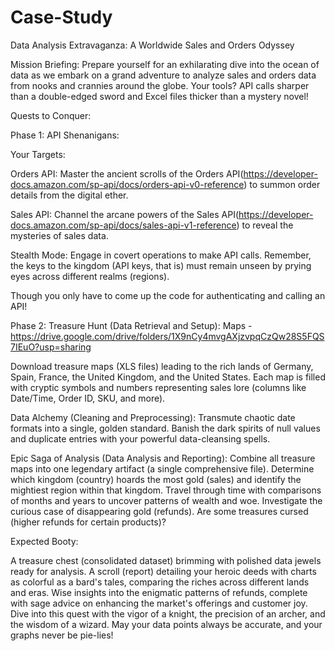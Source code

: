 # Case-Study
Data Analysis Extravaganza: A Worldwide Sales and Orders Odyssey

Mission Briefing:
Prepare yourself for an exhilarating dive into the ocean of data as we embark on a grand adventure to analyze sales and orders data from nooks and crannies around the globe. Your tools? API calls sharper than a double-edged sword and Excel files thicker than a mystery novel!

Quests to Conquer:

Phase 1:
API Shenanigans:

Your Targets:

Orders API: Master the ancient scrolls of the Orders API(https://developer-docs.amazon.com/sp-api/docs/orders-api-v0-reference) to summon order details from the digital ether.

Sales API: Channel the arcane powers of the Sales API(https://developer-docs.amazon.com/sp-api/docs/sales-api-v1-reference)  to reveal the mysteries of sales data.

Stealth Mode: Engage in covert operations to make API calls. Remember, the keys to the kingdom (API keys, that is) must remain unseen by prying eyes across different realms (regions).

Though you only have to come up the code for authenticating and calling an API!

Phase 2:
Treasure Hunt (Data Retrieval and Setup):
Maps - https://drive.google.com/drive/folders/1X9nCy4mvgAXjzvpqCzQw28S5FQS7IEuO?usp=sharing

Download treasure maps (XLS files) leading to the rich lands of Germany, Spain, France, the United Kingdom, and the United States.
Each map is filled with cryptic symbols and numbers representing sales lore (columns like Date/Time, Order ID, SKU, and more).

Data Alchemy (Cleaning and Preprocessing):
Transmute chaotic date formats into a single, golden standard.
Banish the dark spirits of null values and duplicate entries with your powerful data-cleansing spells.

Epic Saga of Analysis (Data Analysis and Reporting):
Combine all treasure maps into one legendary artifact (a single comprehensive file).
Determine which kingdom (country) hoards the most gold (sales) and identify the mightiest region within that kingdom.
Travel through time with comparisons of months and years to uncover patterns of wealth and woe.
Investigate the curious case of disappearing gold (refunds). Are some treasures cursed (higher refunds for certain products)?


Expected Booty:

A treasure chest (consolidated dataset) brimming with polished data jewels ready for analysis.
A scroll (report) detailing your heroic deeds with charts as colorful as a bard's tales, comparing the riches across different lands and eras.
Wise insights into the enigmatic patterns of refunds, complete with sage advice on enhancing the market's offerings and customer joy.
Dive into this quest with the vigor of a knight, the precision of an archer, and the wisdom of a wizard. May your data points always be accurate, and your graphs never be pie-lies!
